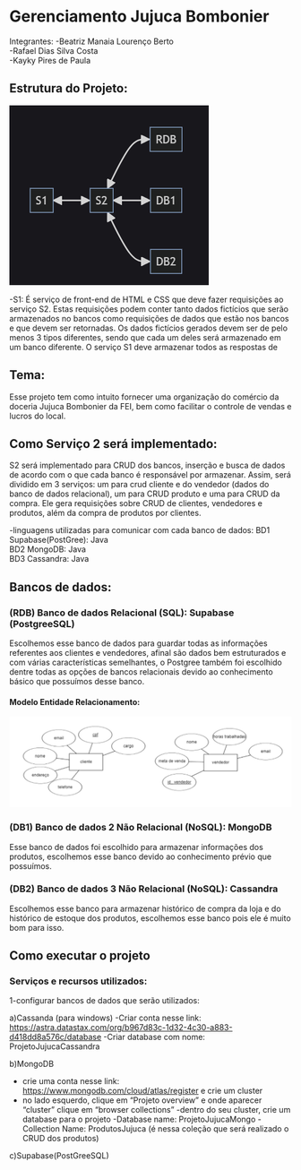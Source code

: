 # Gerenciamento Jujuca Bombonier 

Integrantes: 
-Beatriz Manaia Lourenço Berto <br>
-Rafael Dias Silva Costa<br>
-Kayky Pires de Paula


## Estrutura do Projeto:

![codigo1](./imagens/estruturaProjeto.png)

-S1: 
É serviço de front-end de HTML e CSS que deve fazer requisições ao serviço S2. Estas requisições podem conter tanto dados fictícios que serão armazenados no bancos como requisições de dados que estão nos bancos e que devem ser retornadas. Os dados fictícios gerados devem ser de pelo menos 3 tipos diferentes, sendo que cada um deles será armazenado em um banco diferente. O serviço S1 deve armazenar todos as respostas de 




## Tema:

Esse projeto tem como intuito fornecer uma organização do comércio da doceria Jujuca Bombonier da FEI, bem como facilitar o controle de vendas e lucros do local.

## Como Serviço 2 será implementado:

S2 será implementado para CRUD dos bancos, inserção e busca de dados de acordo com o que cada banco é responsável por armazenar. Assim, será dividido em 3 serviços: um para crud cliente e do vendedor (dados do banco de dados relacional), um para CRUD produto e uma para CRUD da compra.
Ele gera requisições sobre CRUD de clientes, vendedores e produtos, além da compra de produtos por clientes.

-linguagens utilizadas para comunicar com cada banco de dados:
    BD1 Supabase(PostGree): Java <br>
    BD2 MongoDB: Java <br>
    BD3 Cassandra: Java

## Bancos de dados:
 
 ### (RDB) Banco de dados Relacional (SQL): Supabase (PostgreeSQL)
 Escolhemos esse banco de dados para guardar todas as informações referentes aos clientes e vendedores, afinal são dados bem estruturados e com várias características semelhantes, o Postgree também foi escolhido dentre todas as opções de bancos relacionais devido ao conhecimento básico que possuímos desse banco.

 #### Modelo Entidade Relacionamento:

 ![codigo1](./imagens/merjujuca.png)

 ### (DB1) Banco de dados 2 Não Relacional (NoSQL): MongoDB

 Esse banco de dados foi escolhido para armazenar informações dos produtos, escolhemos esse banco devido ao conhecimento prévio que possuímos.

 ### (DB2) Banco de dados 3 Não Relacional (NoSQL): Cassandra
 Escolhemos esse banco para armazenar histórico de compra da loja e do histórico de estoque dos produtos, escolhemos esse banco pois ele é muito bom para isso.

## Como executar o projeto

### Serviços e recursos utilizados:

1-configurar bancos de dados que serão utilizados:

a)Cassanda (para windows)
	-Criar conta nesse link: https://astra.datastax.com/org/b967d83c-1d32-4c30-a883-d418dd8a576c/database
	-Criar database com nome: ProjetoJujucaCassandra

b)MongoDB 
- crie uma conta nesse link: https://www.mongodb.com/cloud/atlas/register e crie um cluster 
- no lado esquerdo, clique em  “Projeto overview” e onde aparecer “cluster” clique em “browser collections”
-dentro do seu cluster, crie um database para o projeto 
    -Database name: ProjetoJujucaMongo
    -Collection Name: ProdutosJujuca
(é nessa coleção que será realizado o CRUD dos produtos)

c)Supabase(PostGreeSQL)
